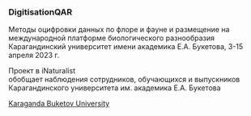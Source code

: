 ### DigitisationQAR

Методы оцифровки данных по флоре и фауне 
и размещение на международной платформе биологического разнообразия Карагандинский университет 
имени академика Е.А. Букетова,
3-15 апреля 2023 г.


Проект в iNaturalist<br>обобщает наблюдения сотрудников, обучающихся и выпускников Карагандинского университета им. академика Е.А. Букетова<br>

[Karaganda Buketov University](https://www.inaturalist.org/projects/karaganda-buketov-university)
